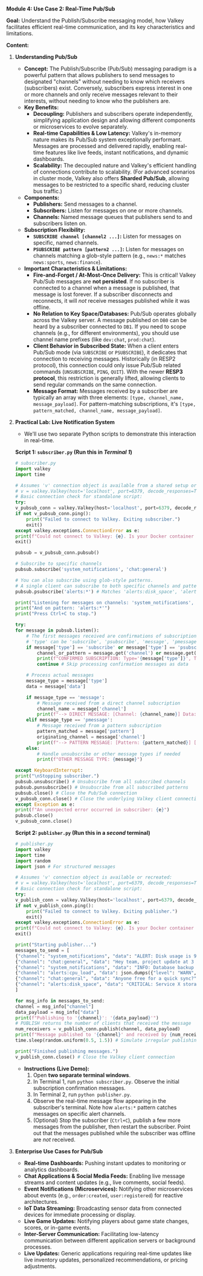 **Module 4: Use Case 2: Real-Time Pub/Sub**

**Goal:** Understand the Publish/Subscribe messaging model, how Valkey facilitates efficient real-time communication, and its key characteristics and limitations.

**Content:**

1. **Understanding Pub/Sub**
   
   - **Concept:** The Publish/Subscribe (Pub/Sub) messaging paradigm is a powerful pattern that allows publishers to send messages to designated "channels" without needing to know which receivers (subscribers) exist. Conversely, subscribers express interest in one or more channels and only receive messages relevant to their interests, without needing to know who the publishers are.
   - **Key Benefits:**
     - **Decoupling:** Publishers and subscribers operate independently, simplifying application design and allowing different components or microservices to evolve separately.
     - **Real-time Capabilities & Low Latency:** Valkey's in-memory nature makes its Pub/Sub system exceptionally performant. Messages are processed and delivered rapidly, enabling real-time features like live feeds, instant notifications, and dynamic dashboards.
     - **Scalability:** The decoupled nature and Valkey's efficient handling of connections contribute to scalability. (For advanced scenarios in cluster mode, Valkey also offers **Sharded Pub/Sub**, allowing messages to be restricted to a specific shard, reducing cluster bus traffic.)
   - **Components:**
     - **Publishers:** Send messages to a channel.
     - **Subscribers:** Listen for messages on one or more channels.
     - **Channels:** Named message queues that publishers send to and subscribers listen on.
   - **Subscription Flexibility:**
     - **`SUBSCRIBE channel [channel2 ...]`:** Listen for messages on specific, named channels.
     - **`PSUBSCRIBE pattern [pattern2 ...]`:** Listen for messages on channels matching a glob-style pattern (e.g., `news:*` matches `news:sports`, `news:finance`).
   - **Important Characteristics & Limitations:**
     - **Fire-and-Forget / At-Most-Once Delivery:** This is critical! Valkey Pub/Sub messages are **not persisted**. If no subscriber is connected to a channel when a message is published, that message is lost forever. If a subscriber disconnects and reconnects, it will *not* receive messages published while it was offline.
     - **No Relation to Key Space/Databases:** Pub/Sub operates globally across the Valkey server. A message published on `DB0` can be heard by a subscriber connected to `DB1`. If you need to scope channels (e.g., for different environments), you should use channel name prefixes (like `dev:chat`, `prod:chat`).
     - **Client Behavior in Subscribed State:** When a client enters Pub/Sub mode (via `SUBSCRIBE` or `PSUBSCRIBE`), it dedicates that connection to receiving messages. Historically (in RESP2 protocol), this connection could only issue Pub/Sub related commands (`UNSUBSCRIBE`, `PING`, `QUIT`). With the newer **RESP3 protocol**, this restriction is generally lifted, allowing clients to send regular commands on the same connection.
     - **Message Format:** Messages received by a subscriber are typically an array with three elements: `[type, channel_name, message_payload]`. For pattern-matching subscriptions, it's `[type, pattern_matched, channel_name, message_payload]`.

2. **Practical Lab: Live Notification System**
   
   - We'll use two separate Python scripts to demonstrate this interaction in real-time.
   
   **Script 1: `subscriber.py` (Run this in *Terminal 1*)**
   
   ```python
   # subscriber.py
   import valkey
   import time
   
   # Assumes 'v' connection object is available from a shared setup or recreated:
   # v = valkey.Valkey(host='localhost', port=6379, decode_responses=True)
   # Basic connection check for standalone script:
   try:
   v_pubsub_conn = valkey.Valkey(host='localhost', port=6379, decode_responses=True)
   if not v_pubsub_conn.ping():
       print("Failed to connect to Valkey. Exiting subscriber.")
       exit()
   except valkey.exceptions.ConnectionError as e:
   print(f"Could not connect to Valkey: {e}. Is your Docker container running?")
   exit()
   
   pubsub = v_pubsub_conn.pubsub()
   
   # Subscribe to specific channels
   pubsub.subscribe('system_notifications', 'chat:general')
   
   # You can also subscribe using glob-style patterns.
   # A single client can subscribe to both specific channels and patterns.
   pubsub.psubscribe('alerts:*') # Matches 'alerts:disk_space', 'alerts:cpu_load', etc.
   
   print("Listening for messages on channels: 'system_notifications', 'chat:general'")
   print("And on pattern: 'alerts:*'")
   print("Press Ctrl+C to stop.")
   
   try:
   for message in pubsub.listen():
       # The first messages received are confirmations of subscription.
       # 'type' can be 'subscribe', 'psubscribe', 'message', 'pmessage', 'unsubscribe', 'punsubscribe'.
       if message['type'] == 'subscribe' or message['type'] == 'psubscribe':
           channel_or_pattern = message.get('channel') or message.get('pattern')
           print(f"CONFIRMED SUBSCRIPTION: Type='{message['type']}', Target='{channel_or_pattern}', Active Subscriptions={message['data']}")
           continue # Skip processing confirmation messages as data
   
       # Process actual messages
       message_type = message['type']
       data = message['data']
   
       if message_type == 'message':
           # Message received from a direct channel subscription
           channel_name = message['channel']
           print(f"--> DIRECT MESSAGE: [Channel: {channel_name}] Data: '{data}'")
       elif message_type == 'pmessage':
           # Message received from a pattern subscription
           pattern_matched = message['pattern']
           originating_channel = message['channel']
           print(f"--> PATTERN MESSAGE: [Pattern: {pattern_matched}] [Channel: {originating_channel}] Data: '{data}'")
       else:
           # Handle unsubscribe or other message types if needed
           print(f"OTHER MESSAGE TYPE: {message}")
   
   except KeyboardInterrupt:
   print("\nStopping subscriber.")
   pubsub.unsubscribe() # Unsubscribe from all subscribed channels
   pubsub.punsubscribe() # Unsubscribe from all subscribed patterns
   pubsub.close() # Close the Pub/Sub connection
   v_pubsub_conn.close() # Close the underlying Valkey client connection
   except Exception as e:
   print(f"An unexpected error occurred in subscriber: {e}")
   pubsub.close()
   v_pubsub_conn.close()
   ```
   
   **Script 2: `publisher.py` (Run this in a *second* terminal)**
   
   ```python
   # publisher.py
   import valkey
   import time
   import random
   import json # For structured messages
   
   # Assumes 'v' connection object is available or recreated:
   # v = valkey.Valkey(host='localhost', port=6379, decode_responses=True)
   # Basic connection check for standalone script:
   try:
   v_publish_conn = valkey.Valkey(host='localhost', port=6379, decode_responses=True)
   if not v_publish_conn.ping():
       print("Failed to connect to Valkey. Exiting publisher.")
       exit()
   except valkey.exceptions.ConnectionError as e:
   print(f"Could not connect to Valkey: {e}. Is your Docker container running?")
   exit()
   
   print("Starting publisher...")
   messages_to_send = [
   {"channel": "system_notifications", "data": "ALERT: Disk usage is 90%!"},
   {"channel": "chat:general", "data": "Hey team, project update at 3 PM!"},
   {"channel": "system_notifications", "data": "INFO: Database backup completed."},
   {"channel": "alerts:cpu_load", "data": json.dumps({"level": "WARN", "value": "85%", "timestamp": time.time()})},
   {"channel": "chat:general", "data": "Anyone free for a quick sync?"},
   {"channel": "alerts:disk_space", "data": "CRITICAL: Service X storage is full!"}
   ]
   
   for msg_info in messages_to_send:
   channel = msg_info["channel"]
   data_payload = msg_info["data"]
   print(f"Publishing to '{channel}': '{data_payload}'")
   # PUBLISH returns the number of clients that received the message
   num_receivers = v_publish_conn.publish(channel, data_payload)
   print(f"Message published to '{channel}' and received by {num_receivers} subscriber(s).")
   time.sleep(random.uniform(0.5, 1.5)) # Simulate irregular publishing
   
   print("Finished publishing messages.")
   v_publish_conn.close() # Close the Valkey client connection
   ```
   
   - **Instructions (Live Demo):**
     1. Open **two separate terminal windows**.
     2. In Terminal 1, run `python subscriber.py`. Observe the initial subscription confirmation messages.
     3. In Terminal 2, run `python publisher.py`.
     4. Observe the real-time message flow appearing in the subscriber's terminal. Note how `alerts:*` pattern catches messages on specific alert channels.
     5. (Optional) Stop the subscriber (`Ctrl+C`), publish a few more messages from the publisher, then restart the subscriber. Point out that the messages published while the subscriber was offline are *not* received.

3. **Enterprise Use Cases for Pub/Sub**
   
   - **Real-time Dashboards:** Pushing instant updates to monitoring or analytics dashboards.
   - **Chat Applications & Social Media Feeds:** Enabling live message streams and content updates (e.g., live comments, social feeds).
   - **Event Notifications (Microservices):** Notifying other microservices about events (e.g., `order:created`, `user:registered`) for reactive architectures.
   - **IoT Data Streaming:** Broadcasting sensor data from connected devices for immediate processing or display.
   - **Live Game Updates:** Notifying players about game state changes, scores, or in-game events.
   - **Inter-Server Communication:** Facilitating low-latency communication between different application servers or background processes.
   - **Live Updates:** Generic applications requiring real-time updates like live inventory updates, personalized recommendations, or pricing adjustments.
